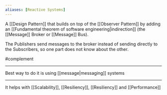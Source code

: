 ```yaml
---
aliases: [Reactive Systems]
---
```


A [[Design Pattern]] that builds on top of the [[Observer Pattern]] by adding an [[Fundamental theorem of software engineering|indirection]] (the [[Message]] Broker or [[Message]] Bus).

The Publishers send messages to the broker instead of sending directly to the Subscribers, so one part does not know about the other.

#complement

---

Best way to do it is using [[message|messaging]] systems

---

It helps with [[Scalability]], [[Resiliency]], [[Resiliency]] and [[Performance]]